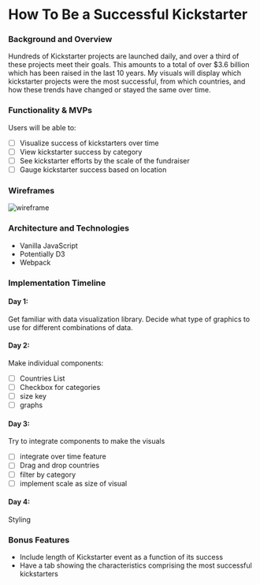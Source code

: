 # How To Be a Successful Kickstarter
### Background and Overview
Hundreds of Kickstarter projects are launched daily, and over a third of these projects meet their goals. This amounts to a total of over $3.6 billion which has been raised in the last 10 years. My visuals will display which kickstarter projects were the most successful, from which countries, and how these trends have changed or stayed the same over time.
###
### Functionality & MVPs
Users will be able to:
- [ ] Visualize success of kickstarters over time
- [ ] View kickstarter success by category
- [ ] See kickstarter efforts by the scale of the fundraiser
- [ ] Gauge kickstarter success based on location
### Wireframes
![wireframe](http://i65.tinypic.com/2wg85yh.png)
### Architecture and Technologies
* Vanilla JavaScript
* Potentially D3
* Webpack
### Implementation Timeline
#### **Day 1:**
Get familiar with data visualization library. Decide what type of graphics to use for different combinations of data.
#### **Day 2:**
Make individual components:
- [ ] Countries List
- [ ] Checkbox for categories
- [ ] size key
- [ ] graphs

#### **Day 3:**
Try to integrate components to make the visuals
- [ ] integrate over time feature
- [ ] Drag and drop countries
- [ ] filter by category
- [ ] implement scale as size of visual

#### **Day 4:**
Styling
### Bonus Features
* Include length of Kickstarter event as a function of its success
* Have a tab showing the characteristics comprising the most successful kickstarters
